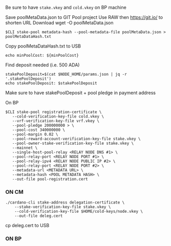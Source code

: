 Be sure to have ```stake.vkey``` and ```cold.vkey``` on BP machine


Save poolMetaData.json to GIT Pool project 
Use RAW then https://git.io/ to shorten URL
Download
wget -O poolMetaData.json <your git.io link>

 ```
$CLI stake-pool metadata-hash --pool-metadata-file poolMetaData.json > poolMetaDataHash.txt
```
Copy poolMetaDataHash.txt to USB

```minPoolCost=$(cat params.json | jq -r .minPoolCost)
echo minPoolCost: ${minPoolCost}
```
Find deposit needed (i.e. 500 ADA)

```
stakePoolDeposit=$(cat $NODE_HOME/params.json | jq -r '.stakePoolDeposit')
echo stakePoolDeposit: $stakePoolDeposit
```

Make sure to have stakePoolDeposit + pool pledge in payment address 
 
On BP

 ```
$CLI stake-pool registration-certificate \
    --cold-verification-key-file cold.vkey \
    --vrf-verification-key-file vrf.vkey \
    --pool-pledge 200000000 > \
    --pool-cost 340000000 \
    --pool-margin 0.02 \
    --pool-reward-account-verification-key-file stake.vkey \
    --pool-owner-stake-verification-key-file stake.vkey \
    --mainnet \
    --single-host-pool-relay <RELAY NODE DNS #1> \
    --pool-relay-port <RELAY NODE PORT #1> \
    --pool-relay-ipv4 <RELAY NODE PUBLIC IP #2> \
    --pool-relay-port <RELAY NODE PORT #2> \
    --metadata-url <METADATA URL> \
    --metadata-hash <POOL METADATA HASH> \
    --out-file pool-registration.cert

 ```
 
### ON CM

```
./cardano-cli stake-address delegation-certificate \
    --stake-verification-key-file stake.vkey \
    --cold-verification-key-file $HOME/cold-keys/node.vkey \
    --out-file deleg.cert

 ```
cp deleg.cert to USB
 
### ON BP
